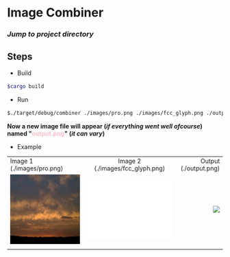 # Image Combiner

### *Jump to project directory*

## Steps
- Build
```bash
$cargo build
```
- Run
```bash
$./target/debug/combiner ./images/pro.png ./images/fcc_glyph.png ./output.png
```
**Now a new image file will appear (*if everything went well ofcourse*) named "<span style="color:pink">output.png</span>" (*it can vary*)**

- Example

|         |            |   |
| ------------- |:-------------:| -----:|
| Image 1 (<a>./images/pro.png</a>) | Image 2 (<a>./images/fcc_glyph.png</a>)| Output (<a>./output.png</a>)|
|<img src="images/pro.png" />|<img src="images/fcc_glyph.png" />|<img src="output.png" />|
|||
